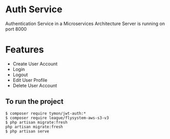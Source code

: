 # Auth Service

Authentication Service in a Microservices Architecture 
Server is running on port 8000

# Features

- Create User Account
- Login
- Logout
- Edit User Profile
- Delete User Account

## To run the project
```
$ composer require tymon/jwt-auth:*
$ composer require league/flysystem-aws-s3-v3
$ php artisan migrate:fresh
php artisan migrate:fresh
$ php artisan serve
```

